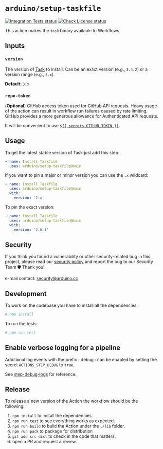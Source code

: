 # `arduino/setup-taskfile`

[![Integration Tests status](https://github.com/arduino/setup-taskfile/actions/workflows/test-integration.yml/badge.svg)](https://github.com/arduino/setup-taskfile/actions/workflows/test-integration.yml)
[![Check License status](https://github.com/arduino/setup-taskfile/actions/workflows/check-license.yml/badge.svg)](https://github.com/arduino/setup-taskfile/actions/workflows/check-license.yml)

This action makes the `task` binary available to Workflows.

## Inputs

### `version`

The version of [Task](https://taskfile.dev/#/) to install.
Can be an exact version (e.g., `3.4.2`) or a version range (e.g., `3.x`).

**Default**: `3.x`

### `repo-token`

(**Optional**) GitHub access token used for GitHub API requests.
Heavy usage of the action can result in workflow run failures caused by rate limiting. GitHub provides a more generous allowance for Authenticated API requests.

It will be convenient to use [`${{ secrets.GITHUB_TOKEN }}`](https://docs.github.com/en/actions/reference/authentication-in-a-workflow).

## Usage

To get the latest stable version of Task just add this step:

```yaml
- name: Install Taskfile
  uses: arduino/setup-taskfile@main
```

If you want to pin a major or minor version you can use the `.x` wildcard:

```yaml
- name: Install Taskfile
  uses: arduino/setup-taskfile@main
  with:
    version: '2.x'
```

To pin the exact version:

```yaml
- name: Install Taskfile
  uses: arduino/setup-taskfile@main
  with:
    version: '2.6.1'
```

## Security

If you think you found a vulnerability or other security-related bug in this project, please read our
[security policy](https://github.com/arduino/setup-taskfile/security/policy) and report the bug to our Security Team 🛡️
Thank you!

e-mail contact: security@arduino.cc

## Development

To work on the codebase you have to install all the dependencies:

```sh
# npm install
```

To run the tests:

```sh
# npm run test
```

## Enable verbose logging for a pipeline
Additional log events with the prefix ::debug:: can be enabled by setting the secret `ACTIONS_STEP_DEBUG` to `true`.

See [step-debug-logs](https://github.com/actions/toolkit/blob/master/docs/action-debugging.md#step-debug-logs) for reference.

## Release

To release a new version of the Action the workflow should be the following:

1. `npm install` to install the dependencies.
1. `npm run test` to see everything works as expected.
1. `npm run build` to build the Action under the `./lib` folder.
1. `npm run pack` to package for distribution
1. `git add src dist` to check in the code that matters.
1. open a PR and request a review.
